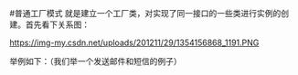 #普通工厂模式
就是建立一个工厂类，对实现了同一接口的一些类进行实例的创建。首先看下关系图：

https://img-my.csdn.net/uploads/201211/29/1354156868_1191.PNG

举例如下：（我们举一个发送邮件和短信的例子）